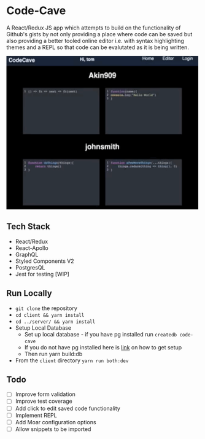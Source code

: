 # Code-Cave

A React/Redux JS app which attempts to build on the functionality of Github's gists by not only providing a place where code can be saved but also providing a better tooled online editor i.e. with syntax highlighting themes and a REPL so that code can be evalutated as it is being written.


<img src="./code-cave.gif" width="500px" height="400px" alt="demo of code cave app"/>



## Tech Stack
* React/Redux
* React-Apollo
* GraphQL
* Styled Components V2
* PostgresQL
* Jest for testing [WIP]

## Run Locally
* `git clone` the repository
* `cd client && yarn install`
* `cd ../server/ && yarn install`
* Setup Local Database
  * Set up local database - if you have pg installed run `createdb code-cave`
  * If you do not have pg installed here is [link](https://www.moncefbelyamani.com/how-to-install-postgresql-on-a-mac-with-homebrew-and-lunchy/) on how to get setup
  * Then run yarn build:db
* From the `client` directory `yarn run both:dev`


## Todo
- [ ] Improve form validation
- [ ] Improve test coverage
- [ ] Add click to edit saved code functionality
- [ ] Implement REPL
- [ ] Add Moar configuration options
- [ ] Allow snippets to be imported
